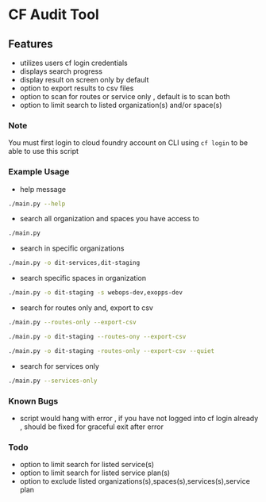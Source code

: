 # CF Audit Tool

## Features

- utilizes users cf login credentials
- displays search progress
- display result on screen only by default
- option to export results to csv files
- option to scan for routes or service only , default is to scan both
- option to limit search to listed organization(s) and/or space(s)

### Note

You must first login to cloud foundry account on CLI using `cf login` to be able to use this script

### Example Usage

- help message

```bash
./main.py --help
```

- search all organization and spaces you have access to

```bash
./main.py
```

- search in specific organizations

```bash
./main.py -o dit-services,dit-staging
```

- search specific spaces in organization

```bash
./main.py -o dit-staging -s webops-dev,exopps-dev
```

- search for routes only and, export to csv

```bash
./main.py --routes-only --export-csv
```

```bash
./main.py -o dit-staging --routes-ony --export-csv
```

```bash
./main.py -o dit-staging -routes-only --export-csv --quiet
```

- search for services only

```bash
./main.py --services-only
```

### Known Bugs

- script would hang with error , if you have not logged into cf login already , should be fixed for graceful exit after error

### Todo

- option to limit search for listed service(s)
- option to limit search for listed service plan(s)
- option to exclude listed organizations(s),spaces(s),services(s),service plan
